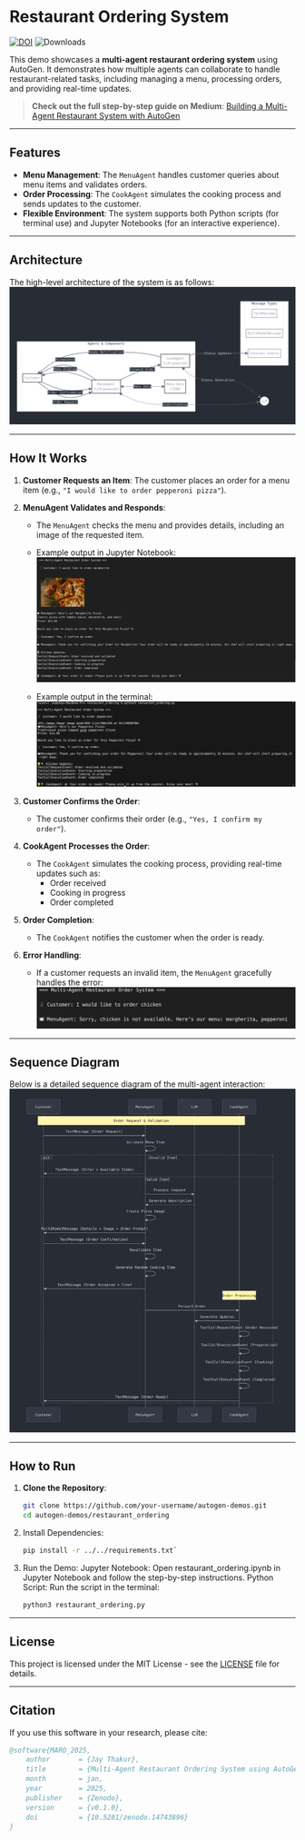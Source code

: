 # Restaurant Ordering System
[![DOI](https://zenodo.org/badge/DOI/10.5281/zenodo.14743896.svg)](https://doi.org/10.5281/zenodo.14743896)
![Downloads](https://img.shields.io/github/downloads/jay-thakur/multi-agent-restaurant-ordering/total)

This demo showcases a **multi-agent restaurant ordering system** using AutoGen. It demonstrates how multiple agents can collaborate to handle restaurant-related tasks, including managing a menu, processing orders, and providing real-time updates.

> **Check out the full step-by-step guide on Medium**: [Building a Multi-Agent Restaurant System with AutoGen](https://jaythakur.medium.com/building-a-multi-agent-restaurant-system-with-autogen-b4aa9518738c)

---

## Features
- **Menu Management**: The `MenuAgent` handles customer queries about menu items and validates orders.
- **Order Processing**: The `CookAgent` simulates the cooking process and sends updates to the customer.
- **Flexible Environment**: The system supports both Python scripts (for terminal use) and Jupyter Notebooks (for an interactive experience).

---

## Architecture

The high-level architecture of the system is as follows:
![High-Level Architecture](assets/high-level-architecture.png)

---

## How It Works

1. **Customer Requests an Item**:
   The customer places an order for a menu item (e.g., `"I would like to order pepperoni pizza"`).

2. **MenuAgent Validates and Responds**:
   - The `MenuAgent` checks the menu and provides details, including an image of the requested item.
   - Example output in Jupyter Notebook:
     ![Valid Notebook Output](assets/valid-notebook-output.png)

   - Example output in the terminal:
     ![Valid Terminal Output](assets/valid-terminal-output.png)

3. **Customer Confirms the Order**:
   - The customer confirms their order (e.g., `"Yes, I confirm my order"`).

4. **CookAgent Processes the Order**:
   - The `CookAgent` simulates the cooking process, providing real-time updates such as:
     - Order received
     - Cooking in progress
     - Order completed

5. **Order Completion**:
   - The `CookAgent` notifies the customer when the order is ready.

6. **Error Handling**:
   - If a customer requests an invalid item, the `MenuAgent` gracefully handles the error:
     ![Invalid Output](assets/invalid-output.png)

---

## Sequence Diagram

Below is a detailed sequence diagram of the multi-agent interaction:
![Sequence Diagram](assets/sequence-diagram.png)

---

## How to Run

1. **Clone the Repository**:
   ```bash
   git clone https://github.com/your-username/autogen-demos.git
   cd autogen-demos/restaurant_ordering
2. Install Dependencies:
    ```bash
    pip install -r ../../requirements.txt`
3. Run the Demo:
    Jupyter Notebook: Open restaurant_ordering.ipynb in Jupyter Notebook and follow the step-by-step instructions.
    Python Script: Run the script in the terminal:
    ```bash
    python3 restaurant_ordering.py

---

## License

This project is licensed under the MIT License - see the [LICENSE](LICENSE) file for details.

---

## Citation 

If you use this software in your research, please cite: 

```bibtex
@software{MARO_2025,
    author       = {Jay Thakur},
    title        = {Multi-Agent Restaurant Ordering System using AutoGen},
    month        = jan,
    year         = 2025,
    publisher    = {Zenodo},
    version      = {v0.1.0},
    doi          = {10.5281/zenodo.14743896}
}